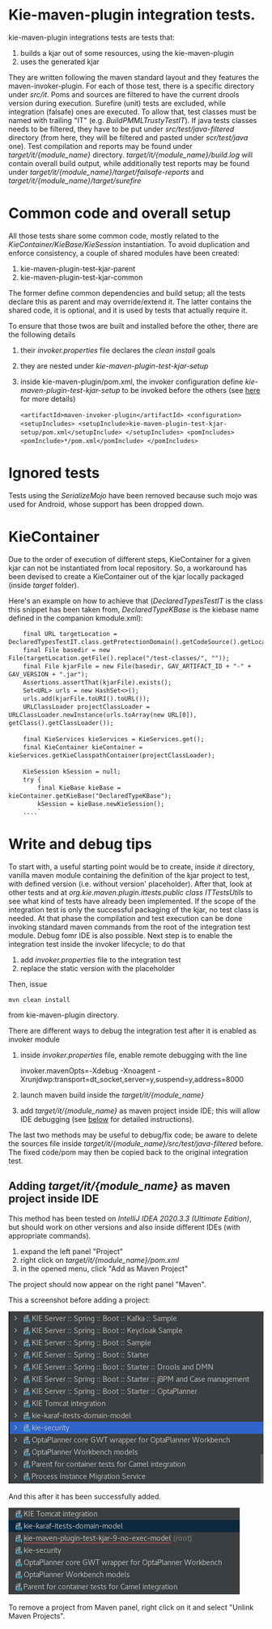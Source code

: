 Kie-maven-plugin integration tests.
===================================

kie-maven-plugin integrations tests are tests that:
1) builds a kjar out of some resources, using the kie-maven-plugin
2) uses the generated kjar

They are written following the maven standard layout and they features the maven-invoker-plugin.
For each of those test, there is a specific directory under _src/it_.
Poms and sources are filtered to have the current drools version during execution.
Surefire (unit) tests are excluded, while integration (falsafe) ones are executed. To allow that, test classes must be named with trailing "IT" (e.g. _BuildPMMLTrustyTestIT_).
If java tests classes needs to be filtered, they have to be put under _src/test/java-filtered_ directory (from here, they will be filtered and pasted under _scr/test/java_ one).
Test compilation and reports may be found under _target/it/{module_name}_ directory.
_target/it/{module_name}/build.log_ will contain overall build output, while additionally test reports may be found under
_target/it/{module_name}/target/failsafe-reports_ and _target/it/{module_name}/target/surefire_

Common code and overall setup
=============================
All those tests share some common code, mostly related to the _KieContainer/KieBase/KieSession_ instantiation.
To avoid duplication and enforce consistency, a couple of shared modules have been created: 
1) kie-maven-plugin-test-kjar-parent
2) kie-maven-plugin-test-kjar-common

The former define common dependencies and build setup; all the tests declare this as parent and may override/extend it.
The latter contains the shared code, it is optional, and it is used by tests that actually require it.

To ensure that those twos are built and installed before the other, there are the following details

1) their _invoker.properties_ file declares the _clean install_ goals
2) they are nested under _kie-maven-plugin-test-kjar-setup_
3) inside kie-maven-plugin/pom.xml, the invoker configuration define _kie-maven-plugin-test-kjar-setup_ to be invoked before the others
   (see [here](https://maven.apache.org/plugins/maven-invoker-plugin/examples/prepare-build-env.html) for more details)

   `<artifactId>maven-invoker-plugin</artifactId>
   <configuration>
        <setupIncludes>
            <setupInclude>kie-maven-plugin-test-kjar-setup/pom.xml</setupInclude>
        </setupIncludes>
        <pomIncludes>
            <pomInclude>*/pom.xml</pomInclude>
        </pomIncludes>`


Ignored tests
=============

Tests using the _SerializeMojo_ have been removed because such mojo was used for Android, whose support has been dropped down.

KieContainer
============

Due to the order of execution of different steps, KieContainer for a given kjar can not be instantiated from local repository.
So, a workaround has been devised to create a KieContainer out of the kjar locally packaged (inside _target_ folder).

Here's an example on how to achieve that (_DeclaredTypesTestIT_ is the class this snippet has been taken from, _DeclaredTypeKBase_ is the kiebase name defined in the companion kmodule.xml):
 
        
        final URL targetLocation = DeclaredTypesTestIT.class.getProtectionDomain().getCodeSource().getLocation();
        final File basedir = new File(targetLocation.getFile().replace("/test-classes/", ""));
        final File kjarFile = new File(basedir, GAV_ARTIFACT_ID + "-" + GAV_VERSION + ".jar");
        Assertions.assertThat(kjarFile).exists();
        Set<URL> urls = new HashSet<>();
        urls.add(kjarFile.toURI().toURL());
        URLClassLoader projectClassLoader = URLClassLoader.newInstance(urls.toArray(new URL[0]), getClass().getClassLoader());

        final KieServices kieServices = KieServices.get();
        final KieContainer kieContainer =  kieServices.getKieClasspathContainer(projectClassLoader);

        KieSession kSession = null;
        try {
            final KieBase kieBase = kieContainer.getKieBase("DeclaredTypeKBase");
            kSession = kieBase.newKieSession();
        ....`

Write and debug tips
====================

To start with, a useful starting point would be to create, inside _it_ directory, vanilla maven module containing the definition of the kjar project to test, with defined version (i.e. without version' placeholder).
After that, look at other tests and at _org.kie.maven.plugin.ittests.public class ITTestsUtils_ to see what kind of tests have already been implemented.
If the scope of the integration test is only the successful packaging of the kjar, no test class is needed.
At that phase the compilation and test execution can be done invoking standard maven commands from the root of the integration test module. Debug fomr IDE is also possible.
Next step is to enable the integration test inside the invoker lifecycle; to do that 

1) add _invoker.properties_ file to the integration test
2) replace the static version with the placeholder
   
Then, issue 

    mvn clean install

from kie-maven-plugin directory.

There are different ways to debug the integration test after it is enabled as invoker module

1) inside _invoker.properties_ file, enable remote debugging with the line 

    invoker.mavenOpts=-Xdebug -Xnoagent -Xrunjdwp:transport=dt_socket,server=y,suspend=y,address=8000
2) launch maven build inside the _target/it/{module_name}_ 
3) add _target/it/{module_name}_ as maven project inside IDE; this will allow IDE debugging (see [below](#adding-_targetitmodule_name_-as-maven-project-inside-ide) for detailed instructions).

The last two methods may be useful to debug/fix code; be aware to delete the sources file inside _target/it/{module_name}/src/test/java-filtered_ before.
The fixed code/pom may then be copied back to the original integration test.

Adding _target/it/{module_name}_ as maven project inside IDE
------------------------------------------------------------
This method has been tested on _IntelliJ IDEA 2020.3.3 (Ultimate Edition)_, but should work on other versions and also inside different IDEs (with appropriate commands).

1) expand the left panel "Project"
2) right click on _target/it/{module_name}/pom.xml_
3) in the opened menu, click "Add as Maven Project"

The project should now appear on the right panel "Maven".

This a screenshot before adding a project:

![Before](./MavenProjectsBeforeAdding.png)

And this after it has been successfully added.

![After](./MavenProjectsAfterAdding.png)

To remove a project from Maven panel, right click on it and select "Unlink Maven Projects".









